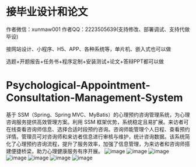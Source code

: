 # 接毕业设计和论文
作者微信：xunmaw001  作者QQ：2223505639(支持修改、部署调试、支持代做毕设)

接网站设计、小程序、H5、APP、各种系统等，单片机、嵌入式也可以做

选题+开题报告+任务书+程序定制+安装测试+论文+答辩PPT都可以做
# Psychological-Appointment-Consultation-Management-System
基于 SSM（Spring、Spring MVC、MyBatis）的心理预约咨询管理系统，为心理咨询服务提供高效管理方案。利用 SSM 框架优势，系统稳定且易扩展。来访者可在线查看咨询师信息、选择合适时段预约咨询。咨询师能管理个人日程、查看预约详情。管理员可对咨询师和来访者信息进行审核与维护，统计咨询数据。该系统简化了心理预约咨询流程，提升了服务效率，加强了信息管理，为来访者和咨询师搭建便捷桥梁，助力心理健康服务有序开展。 
![image](https://github.com/user-attachments/assets/8fee5730-4dc6-40dc-a44e-afa27f317a1c)
![image](https://github.com/user-attachments/assets/0f168192-3e35-43bc-86d4-3ad67da5d98c)
![image](https://github.com/user-attachments/assets/62428d50-a414-4a8e-b870-059adbf37c79)
![image](https://github.com/user-attachments/assets/8d1596e4-4095-47e2-836c-5816f17723fe)
![image](https://github.com/user-attachments/assets/1d78451f-9a97-4947-b5f2-a0b035848d67)
![image](https://github.com/user-attachments/assets/aaec01a4-8a00-4582-bca4-b0a93147eb87)
![image](https://github.com/user-attachments/assets/d89d170f-9940-4822-a5ab-f08dab20fc6f)
